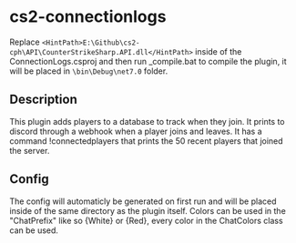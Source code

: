 # cs2-connectionlogs
 Replace `<HintPath>E:\Github\cs2-cph\API\CounterStrikeSharp.API.dll</HintPath>` inside of the ConnectionLogs.csproj and then run _compile.bat to compile the plugin, it will be placed in `\bin\Debug\net7.0` folder.

## Description
This plugin adds players to a database to track when they join.
It prints to discord through a webhook when a player joins and leaves.
It has a command !connectedplayers that prints the 50 recent players that joined the server.

## Config
The config will automaticly be generated on first run and will be placed inside of the same directory as the plugin itself.
Colors can be used in the "ChatPrefix" like so {White} or {Red}, every color in the ChatColors class can be used.


